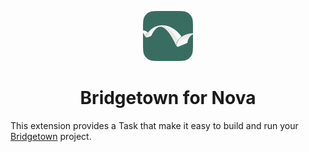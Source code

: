 <p align="center">
  <img src="https://raw.githubusercontent.com/nova-ruby/bridgetown/main/misc/icon.png" width="80" height="80">
</p>
<h1 align="center">Bridgetown for Nova</h1>

This extension provides a Task that make it easy to build and run your [Bridgetown](https://www.bridgetownrb.com) project.
